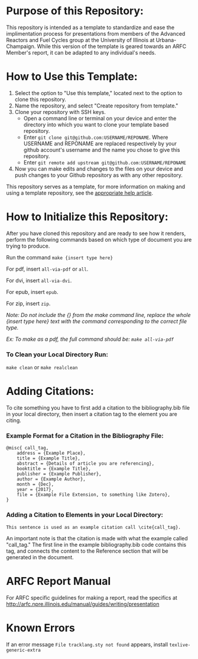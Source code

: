 # Purpose of this Repository:
This repository is intended as a template to standardize and ease the implimentation 
process for presentations from members of the Advanced Reactors and Fuel 
Cycles group at the University of Illinois at Urbana-Champaign. While this version 
of the template is geared towards an ARFC Member's report, it can be adapted to 
any individual's needs.



# How to Use this Template:

1. Select the option to "Use this template," located next to the option to clone this repository.
2. Name the repository, and select "Create repository from template."
3. Clone your repository with SSH keys.
	* Open a command line or terminal on your device and enter the directory into which you want to clone your template based repository. 
	* Enter `git clone git@github.com:USERNAME/REPONAME`. Where USERNAME and REPONAME are replaced respectively by your github account's username and the name you chose to give this repository.
	* Enter `git remote add upstream git@github.com:USERNAME/REPONAME`
4. Now you can make edits and changes to the files on your device and push changes to your Github repository as with any other repository.


This repository serves as a template, for more information on making and using a template repository, see the 
[appropriate help article](https://help.github.com/en/github/creating-cloning-and-archiving-repositories/creating-a-repository-from-a-template).



# How to Initialize this Repository:
After you have cloned this repository and are ready to see how it renders, 
perform the following commands based on which type of document you are trying to produce. 


Run the command
`make {insert type here}`


For pdf, insert `all-via-pdf` or `all`.

For dvi, insert `all-via-dvi`.

For epub, insert `epub`.

For zip, insert `zip`.

*Note: Do not include the {} from the make command line, replace the whole {insert type here} text with the command corresponding to the correct file type.*

*Ex: To make as a pdf, the full command should be: `make all-via-pdf`*

### To Clean your Local Directory Run:

`make clean` or `make realclean`



# Adding Citations:
To cite something you have to first add a citation to the bibliography.bib file in your local directory, 
then insert a citation tag to the element you are citing.


### Example Format for a Citation in the Bibliography File:
	@misc{ call_tag,
		address = {Example Place},
		title = {Example Title},
		abstract = {Details of article you are referencing},
		booktitle = {Example Title},
		publisher = {Example Publisher},
		author = {Example Author},
		month = {Dec},
		year = {2017},
		file = {Example File Extension, to something like Zotero},
	}


### Adding a Citation to Elements in your Local Directory:

	This sentence is used as an example citation call \cite{call_tag}.

An important note is that the citation is made with what the example called "call_tag." 
The first line in the example bibliography.bib code contains this tag, and connects the 
content to the Reference section that will be generated in the document.



# ARFC Report Manual
For ARFC specific guidelines for making a report, read the specifics at
http://arfc.npre.illinois.edu/manual/guides/writing/presentation



# Known Errors
If an error message
`File tracklang.sty not found`
appears, install `texlive-generic-extra`